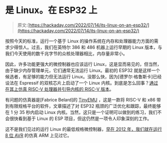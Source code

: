 # 是 Linux。在 ESP32 上

> 原文:[https://hackaday.com/2022/07/14/its-linux-on-an-esp32/](https://hackaday.com/2022/07/14/its-linux-on-an-esp32/)

按照今天的标准，运行一个基于 Linux 的操作系统在内存和处理器能力方面的需求少得惊人。过去，我们在英特尔 386 和 486 机器上运行早期的 Linux 版本，与我们今天使用的数千兆字节的众核处理器相比，内存量非常小。

因此，许多功能更强大的微控制器也应该运行 Linux，这是显而易见的，但当然，由于缺少内存管理单元，它们通常无法运行 Linux。最初的 ESP32 就是这样一个候选者，有足够的能力但无法运行 Linux。没那么快，因为[德罗尔·格鲁斯卡]已经设法在 Espressif 的双核芯片上启动了一个 Linux 内核。到底是怎么回事？[通过在其上仿真 RISC-V 处理器并引导内核的 RISC-V 版本](https://blog.drorgluska.com/2022/07/risc-v-linux-on-esp32.html)。

有问题的仿真器是[Fabrice Belard]的 [TinyEMU](https://bellard.org/tinyemu/) ，这是一款将 RISC-V 和 x86 带到有限规格平台的软件，文章描述了对 ESP32 瓶颈的广泛优化和跟踪，最终能够在 1 分 35 秒内启动 Linux 内核。当然，这只是一个证明可以做到的练习，我们不会很快看到基于 Linux 的 ESP 项目，但这仍然是一项令人印象深刻的工作。

这不是我们见过的运行 Linux 的最低规格微控制器，[早在 2012 年，我们就在运行 8 位 AVR](https://hackaday.com/2012/03/28/building-the-worst-linux-pc-ever/) 的仿真 ARM 上见过它。